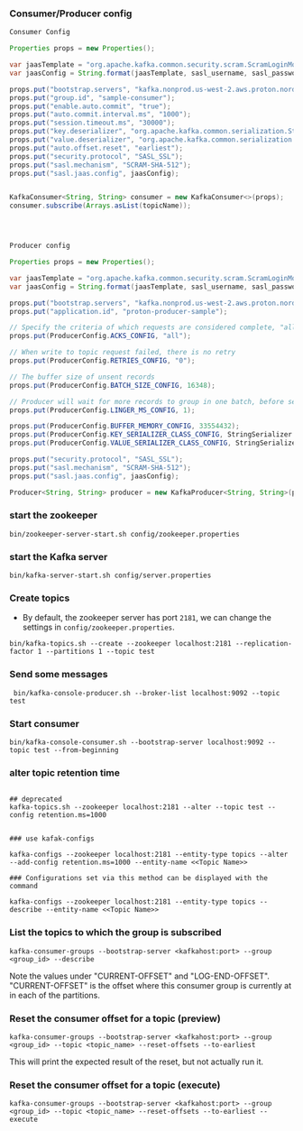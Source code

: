### Consumer/Producer config
```java
Consumer Config

Properties props = new Properties();

var jaasTemplate = "org.apache.kafka.common.security.scram.ScramLoginModule required username=\"%s\" password=\"%s\";";
var jaasConfig = String.format(jaasTemplate, sasl_username, sasl_password);

props.put("bootstrap.servers", "kafka.nonprod.us-west-2.aws.proton.nordstrom.com:9093");
props.put("group.id", "sample-consumer");
props.put("enable.auto.commit", "true");
props.put("auto.commit.interval.ms", "1000");
props.put("session.timeout.ms", "30000");
props.put("key.deserializer", "org.apache.kafka.common.serialization.StringDeserializer");
props.put("value.deserializer", "org.apache.kafka.common.serialization.StringDeserializer");
props.put("auto.offset.reset", "earliest");
props.put("security.protocol", "SASL_SSL");
props.put("sasl.mechanism", "SCRAM-SHA-512");
props.put("sasl.jaas.config", jaasConfig);


KafkaConsumer<String, String> consumer = new KafkaConsumer<>(props);
consumer.subscribe(Arrays.asList(topicName));




Producer config

Properties props = new Properties();

var jaasTemplate = "org.apache.kafka.common.security.scram.ScramLoginModule required username=\"%s\" password=\"%s\";";
var jaasConfig = String.format(jaasTemplate, sasl_username, sasl_password);

props.put("bootstrap.servers", "kafka.nonprod.us-west-2.aws.proton.nordstrom.com:9093");
props.put("application.id", "proton-producer-sample");

// Specify the criteria of which requests are considered complete, "all" is the slowest but most durable.
props.put(ProducerConfig.ACKS_CONFIG, "all");

// When write to topic request failed, there is no retry
props.put(ProducerConfig.RETRIES_CONFIG, "0");

// The buffer size of unsent records
props.put(ProducerConfig.BATCH_SIZE_CONFIG, 16348);

// Producer will wait for more records to group in one batch, before sending requests
props.put(ProducerConfig.LINGER_MS_CONFIG, 1);

props.put(ProducerConfig.BUFFER_MEMORY_CONFIG, 33554432);
props.put(ProducerConfig.KEY_SERIALIZER_CLASS_CONFIG, StringSerializer.class.getName());
props.put(ProducerConfig.VALUE_SERIALIZER_CLASS_CONFIG, StringSerializer.class.getName());

props.put("security.protocol", "SASL_SSL");
props.put("sasl.mechanism", "SCRAM-SHA-512");
props.put("sasl.jaas.config", jaasConfig);

Producer<String, String> producer = new KafkaProducer<String, String>(props);


```


### start the zookeeper
```
bin/zookeeper-server-start.sh config/zookeeper.properties
```


### start the Kafka server
```
bin/kafka-server-start.sh config/server.properties
```

### Create topics
- By default, the zookeeper server has port `2181`, we can change the settings in  `config/zookeeper.properties`.
```
bin/kafka-topics.sh --create --zookeeper localhost:2181 --replication-factor 1 --partitions 1 --topic test
```

### Send some messages
```
 bin/kafka-console-producer.sh --broker-list localhost:9092 --topic test
```

### Start consumer
```
bin/kafka-console-consumer.sh --bootstrap-server localhost:9092 --topic test --from-beginning
```

### alter topic retention time
```

## deprecated
kafka-topics.sh --zookeeper localhost:2181 --alter --topic test --config retention.ms=1000


### use kafak-configs

kafka-configs --zookeeper localhost:2181 --entity-type topics --alter --add-config retention.ms=1000 --entity-name <<Topic Name>>

### Configurations set via this method can be displayed with the command

kafka-configs --zookeeper localhost:2181 --entity-type topics --describe --entity-name <<Topic Name>>

```

### List the topics to which the group is subscribed
```
kafka-consumer-groups --bootstrap-server <kafkahost:port> --group <group_id> --describe
```
Note the values under "CURRENT-OFFSET" and "LOG-END-OFFSET". "CURRENT-OFFSET" is the offset where this consumer group is currently at in each of the partitions.

### Reset the consumer offset for a topic (preview)
```
kafka-consumer-groups --bootstrap-server <kafkahost:port> --group <group_id> --topic <topic_name> --reset-offsets --to-earliest
```
This will print the expected result of the reset, but not actually run it.

### Reset the consumer offset for a topic (execute)
```
kafka-consumer-groups --bootstrap-server <kafkahost:port> --group <group_id> --topic <topic_name> --reset-offsets --to-earliest --execute
```
